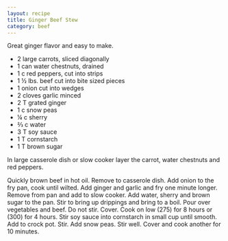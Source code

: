 ```yaml
---
layout: recipe
title: Ginger Beef Stew
category: beef
---
```

Great ginger flavor and easy to make.

- 2 large carrots, sliced diagonally
- 1 can water chestnuts, drained
- 1 c red peppers, cut into strips
- 1 ½ lbs. beef cut into bite sized pieces
- 1 onion cut into wedges
- 2 cloves garlic minced
- 2 T grated ginger
- 1 c snow peas
- ¼ c sherry
- ⅔ c water
- 3 T soy sauce
- 1 T cornstarch 
- 1 T brown sugar

In large casserole dish or slow cooker layer the carrot, water chestnuts and red peppers.

Quickly brown beef in hot oil. Remove to casserole dish. Add onion to the fry pan, cook until wilted. Add ginger and garlic and fry one minute longer. Remove from pan and add to slow cooker. Add water, sherry and brown sugar to the pan. Stir to bring up drippings and bring to a boil. Pour over vegetables and beef. Do not stir. Cover. Cook on low (275) for 8 hours or (300) for 4 hours. 
Stir soy sauce into cornstarch in small cup until smooth. Add to crock pot. Stir. Add snow peas. Stir well. Cover and cook another for 10 minutes.
